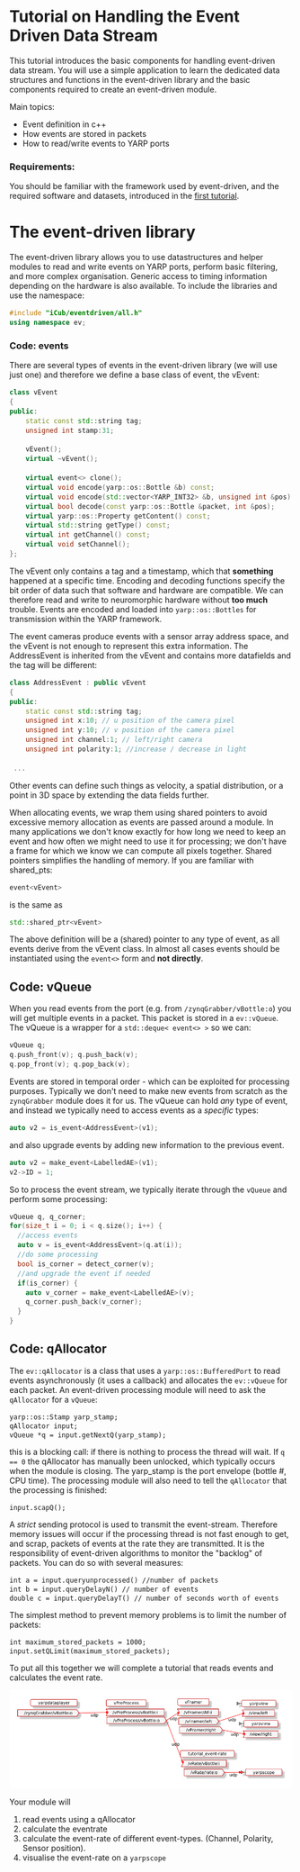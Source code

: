 # Tutorial on Handling the Event Driven Data Stream
This tutorial introduces the basic components for handling event-driven data stream. You will use a simple application to learn the dedicated data structures and functions in the event-driven library and the basic components required to create an event-driven module.

Main topics:
- Event definition in c++
- How events are stored in packets
- How to read/write events to YARP ports

### Requirements:
You should be familiar with the framework used by event-driven, and the required software and datasets, introduced in the [first tutorial](https://github.com/vvv-school/tutorial_event-driven-framework).

# The event-driven library

The event-driven library allows you to use datastructures and helper modules to read and write events on YARP ports, perform basic filtering, and more complex organisation. Generic access to timing information depending on the hardware is also available. To include the libraries and use the namespace:

```c++
#include "iCub/eventdriven/all.h"
using namespace ev;
``` 

### Code: events

There are several types of events in the event-driven library (we will use just one) and therefore we define a base class of event, the vEvent:

```c++
class vEvent
{
public:
    static const std::string tag;
    unsigned int stamp:31;

    vEvent();
    virtual ~vEvent();

    virtual event<> clone();
    virtual void encode(yarp::os::Bottle &b) const;
    virtual void encode(std::vector<YARP_INT32> &b, unsigned int &pos) const;
    virtual bool decode(const yarp::os::Bottle &packet, int &pos);
    virtual yarp::os::Property getContent() const;
    virtual std::string getType() const;
    virtual int getChannel() const;
    virtual void setChannel();
};

``` 
The vEvent only contains a tag and a timestamp, which that __something__ happened at a specific time. Encoding and decoding functions specify the bit order of data such that software and hardware are compatible. We can therefore read and write to neuromorphic hardware without **too much** trouble. Events are encoded and loaded into ``yarp::os::Bottles`` for transmission within the YARP framework.

The event cameras produce events with a sensor array address space, and the vEvent is not enough to represent this extra information. The AddressEvent is inherited from the vEvent and contains more datafields and the tag will be different: 

```c++
class AddressEvent : public vEvent
{
public:
    static const std::string tag;
    unsigned int x:10; // u position of the camera pixel
    unsigned int y:10; // v position of the camera pixel
    unsigned int channel:1; // left/right camera
    unsigned int polarity:1; //increase / decrease in light
    
 ...
```
Other events can define such things as velocity, a spatial distribution, or a point in 3D space by extending the data fields further.

When allocating events, we wrap them using shared pointers to avoid excessive memory allocation as events are passed around a module. In many applications we don't know exactly for how long we need to keep an event and how often we might need to use it for processing; we don't have a frame for which we know we can compute all pixels together. Shared pointers simplifies the handling of memory. If you are familiar with shared\_pts:
```c++
event<vEvent>
```
is the same as
```c++
std::shared_ptr<vEvent>
```
The above definition will be a (shared) pointer to any type of event, as all events derive from the vEvent class. In almost all cases events should be instantiated using the ``event<>`` form and **not directly**.

## Code: vQueue

When you read events from the port (e.g. from ``/zynqGrabber/vBottle:o``) you will get multiple events in a packet. This packet is stored in a ``ev::vQueue``. The vQueue is a wrapper for a `std::deque< event<> >` so we can:
```c++
vQueue q;
q.push_front(v); q.push_back(v);
q.pop_front(v); q.pop_back(v);
```
Events are stored in temporal order - which can be exploited for processing purposes. Typically we don't need to make new events from scratch as the ``zynqGrabber`` module does it for us. The vQueue can hold *any* type of event, and instead we typically need to access events as a *specific* types:
```c++
auto v2 = is_event<AddressEvent>(v1);
```
and also upgrade events by adding new information to the previous event.
```c++
auto v2 = make_event<LabelledAE>(v1);
v2->ID = 1;
```
So to process the event stream, we typically iterate through the ``vQueue`` and perform some processing:

```c++
vQueue q, q_corner;
for(size_t i = 0; i < q.size(); i++) {
  //access events
  auto v = is_event<AddressEvent>(q.at(i));
  //do some processing
  bool is_corner = detect_corner(v);
  //and upgrade the event if needed
  if(is_corner) {
    auto v_corner = make_event<LabelledAE>(v);
    q_corner.push_back(v_corner);
  }
}
```

## Code: qAllocator

The ``ev::qAllocator`` is a class that uses a ``yarp::os::BufferedPort`` to read events asynchronously (it uses a callback) and allocates the ``ev::vQueue`` for each packet. An event-driven processing module will need to ask the ``qAllocator`` for a ``vQueue``:
```
yarp::os::Stamp yarp_stamp;
qAllocator input;
vQueue *q = input.getNextQ(yarp_stamp);
```
this is a blocking call: if there is nothing to process the thread will wait. If ``q == 0`` the qAllocator has manually been unlocked, which typically occurs when the module is closing. The yarp\_stamp is the port envelope (bottle #, CPU time). The processing module will also need to tell the ``qAllocator`` that the processing is finished:
```
input.scapQ();
```

A _strict_ sending protocol is used to transmit the event-stream. Therefore memory issues will occur if the processing thread is not fast enough to get, and scrap, packets of events at the rate they are transmitted. It is the responsibility of event-driven algorithms to monitor the "backlog" of packets. You can do so with several measures:

```
int a = input.queryunprocessed() //number of packets
int b = input.queryDelayN() // number of events
double c = input.queryDelayT() // number of seconds worth of events
```
The simplest method to prevent memory problems is to limit the number of packets:
```
int maximum_stored_packets = 1000;
input.setQLimit(maximum_stored_packets);
```

To put all this together we will complete a tutorial that reads events and calculates the event rate.

![app_image](misc/app_event-rate-calculation.png)

Your module will 

1. read events using a qAllocator
1. calculate the eventrate
1. calculate the event-rate of different event-types. (Channel, Polarity, Sensor position).
1. visualise the event-rate on a ``yarpscope``




